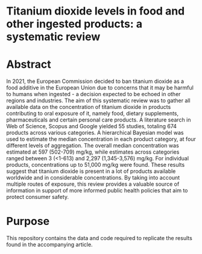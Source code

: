 # Titanium dioxide levels in food and other ingested products: a systematic review

# Abstract
In 2021, the European Commission decided to ban titanium dioxide as a food additive
in the European Union due to concerns that it may be harmful to humans when
ingested - a decision expected to be echoed in other regions and industries. The aim of
this systematic review was to gather all available data on the concentration of titanium
dioxide in products contributing to oral exposure of it, namely food, dietary
supplements, pharmaceuticals and certain personal care products. A literature search
in Web of Science, Scopus and Google yielded 55 studies, totaling 674 products
across various categories. A hierarchical Bayesian model was used to estimate the
median concentration in each product category, at four different levels of aggregation.
The overall median concentration was estimated at 597 (502-709) mg/kg, while
estimates across categories ranged between 3 (<1-613) and 2,297 (1,345-3,576)
mg/kg. For individual products, concentrations up to 51,000 mg/kg were found. These
results suggest that titanium dioxide is present in a lot of products available worldwide
and in considerable concentrations. By taking into account multiple routes of exposure,
this review provides a valuable source of information in support of more informed
public health policies that aim to protect consumer safety.

# Purpose

This repository contains the data and code required to replicate the results found in the accompanying article.

